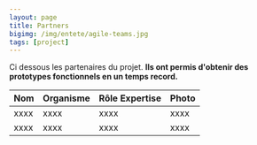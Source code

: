 ```yaml
---
layout: page
title: Partners
bigimg: /img/entete/agile-teams.jpg
tags: [project]
---
```


Ci dessous les partenaires du projet. **Ils ont permis d'obtenir des prototypes fonctionnels en un temps record.**

| Nom | Organisme | Rôle  Expertise | Photo |
| :------ |:--- | :--- |:--- |
| xxxx  | xxxx  | xxxx  | xxxx  |
| xxxx  | xxxx  | xxxx  | xxxx  |
